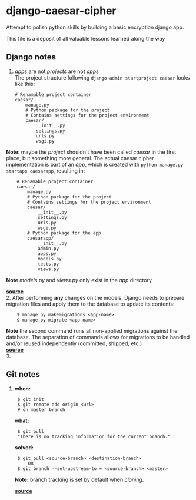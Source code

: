 # django-caesar-cipher
Attempt to polish python skills by building a basic encryption django app.

This file is a deposit of all valuable lessons learned along the way

## Django notes ##
1.  *apps* are not *projects* are not *apps*  
The project structure following `django-admin startproject caesar` looks like this:
		
		# Renamable project container	
		caesar/	
			manage.py
			# Python package for the project
			# Contains settings for the project environment 
			caesar/ 
				__init__.py
				settings.py
				urls.py
				wsgi.py
**Note**: maybe the *project* shouldn't have been called *caesar* in the first place, but something more general. The actual caesar cipher implementation is part of an *app*, which is created with `python manage.py startapp caesarapp`, resulting in:

		# Renamable project container	
		caesar/	
			manage.py
			# Python package for the project
			# Contains settings for the project environment 
			caesar/ 
				__init__.py
				settings.py
				urls.py
				wsgi.py
			# Python package for the app
			caesarapp/
				__init__.py
				admin.py
				apps.py
				models.py
				tests.py
				views.py

**Note** *models.py* and *views.py* only exist in the *app* directory

[**source**](https://docs.djangoproject.com/en/1.9/intro/tutorial01/)    
2. After performing **any** changes on the models, Django needs to prepare migration files and apply them to the database to update its contents:

		$ manage.py makemigrations <app-name>  
		$ manage.py migrate <app-name>
  

**Note** the second command runs all non-applied migrations against the database. The separation of commands allows for migrations to be handled and/or reused independently (committed, shipped, etc.)    
[**source**](https://docs.djangoproject.com/en/1.9/intro/tutorial02/)   
3. 

## Git notes ##
1. **when:** 

		$ git init 
        $ git remote add origin <url>
		# on master branch
		  
	**what:** 
		
		$ git pull
		"There is no tracking information for the current branch."
			
	**solved:**
		
		$ git pull <source-branch> <destination-branch>
			OR
		$ git branch --set-upstream-to = <source-branch> <master>	

	**Note:** branch tracking is set by default when *cloning*.

	[**source**](http://stackoverflow.com/a/32056416/1368705)
